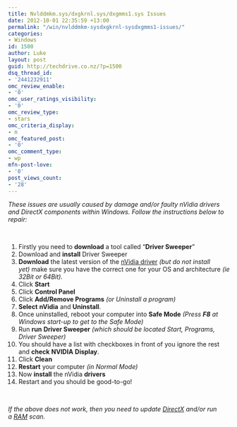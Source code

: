 ```yaml
---
title: Nvlddmkm.sys/dxgkrnl.sys/dxgmms1.sys Issues
date: 2012-10-01 22:35:59 +13:00
permalink: "/win/nvlddmkm-sysdxgkrnl-sysdxgmms1-issues/"
categories:
- Windows
id: 1500
author: Luke
layout: post
guid: http://techdrive.co.nz/?p=1500
dsq_thread_id:
- '2441232911'
omc_review_enable:
- '0'
omc_user_ratings_visibility:
- '0'
omc_review_type:
- stars
omc_criteria_display:
- n
omc_featured_post:
- '0'
omc_comment_type:
- wp
mfn-post-love:
- '0'
post_views_count:
- '28'
---
```


_These issues are usually caused by damage and/or faulty nVidia drivers and DirectX components within Windows. Follow the instructions below to repair:_

&nbsp;

<ol start="1">
  <li>
    Firstly you need to <strong>download</strong> a tool called “<strong>Driver Sweeper</strong>”
  </li>
  <li>
    Download and <strong>install</strong> Driver Sweeper
  </li>
  <li>
    <strong>Download</strong> the latest version of the <a title="nVidia English Drivers" href="http://www.nvidia.com/Download/index.aspx?lang=en-us" target="_blank">nVidia driver</a> <em>(but do not install yet)</em> make sure you have the correct one for your OS and architecture <em>(ie 32Bit or 64Bit).</em>
  </li>
  <li>
    Click <strong>Start</strong>
  </li>
  <li>
    Click <strong>Control Panel</strong>
  </li>
  <li>
    Click <strong>Add/Remove Programs</strong> <em>(or Uninstall a program)</em>
  </li>
  <li>
    <strong>Select</strong> <strong>nVidia</strong> and <strong>Uninstall</strong>.
  </li>
  <li>
    Once uninstalled, reboot your computer into <strong>Safe Mode</strong> <em>(Press <strong>F8</strong> at Windows start-up to get to the Safe Mode)</em>
  </li>
  <li>
    Run <strong>run</strong> <strong>Driver Sweeper</strong> <em>(which should be located Start, Programs, Driver Sweeper)</em>
  </li>
  <li>
    You should have a list with checkboxes in front of you ignore the rest and <strong>check</strong> <strong>NVIDIA</strong> <strong>Display</strong>.
  </li>
  <li>
    Click <strong>Clean</strong>
  </li>
  <li>
    <strong>Restart</strong> your computer <em>(in Normal Mode)</em>
  </li>
  <li>
    Now <strong>install</strong> the nVidia <strong>drivers</strong>
  </li>
  <li>
    Restart and you should be good-to-go!
  </li>
</ol>

&nbsp;

_If the above does not work, then you need to update <a title="DirectX " href="http://www.microsoft.com/en-us/download/details.aspx?id=35" target="_blank">DirectX</a> and/or run a <a title="Memtest x86" href="http://www.memtest.org/#downiso" target="_blank">RAM</a> scan._